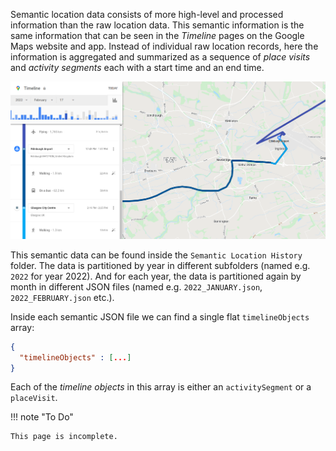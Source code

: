 Semantic location data consists of more high-level and processed information than the raw location data.
This semantic information is the same information that can be seen in the *Timeline* pages on the Google Maps website and app.
Instead of individual raw location records, here the information is aggregated and summarized as a sequence of *place visits* and *activity segments* each with a start time and an end time.


![Example screenshot of the Timeline page on the Google Maps website.](../static/semantic_example.png)


This semantic data can be found inside the `Semantic Location History` folder.
The data is partitioned by year in different subfolders (named e.g. `2022` for year 2022).
And for each year, the data is partitioned again by month in different JSON files (named e.g. `2022_JANUARY.json`, `2022_FEBRUARY.json` etc.).

Inside each semantic JSON file we can find a single flat `timelineObjects` array:
```json title="Example semantic JSON file"
{
  "timelineObjects" : [...]
}
```

Each of the *timeline objects* in this array is either an `activitySegment` or a `placeVisit`.


!!! note "To Do"

    This page is incomplete.